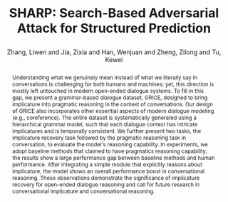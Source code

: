 ---
layout: pub
type: article
key: sharp
title: >
    SHARP: Search-Based Adversarial Attack for Structured Prediction
author: Zhang, Liwen and Jia, Zixia and Han, Wenjuan and Zheng, Zilong and Tu, Kewei
abbr: NAACL'22
journal: Findings of Annual Conference of the North American Chapter of the Association for Computational Linguistics (NACCL)
year: 2022
pdf: https://aclanthology.org/2022.findings-naacl.71.pdf
sticky: false
abstract: >
    Understanding what we genuinely mean instead of what we literally say in conversations is challenging for both humans and machines; yet, this direction is mostly left untouched in modern open-ended dialogue systems. To fill in this gap, we present a grammar-based dialogue dataset, GRICE, designed to bring implicature into pragmatic reasoning in the context of conversations. Our design of GRICE also incorporates other essential aspects of modern dialogue modeling (e.g., coreference). The entire dataset is systematically generated using a hierarchical grammar model, such that each dialogue context has intricate implicatures and is temporally consistent. We further present two tasks, the implicature recovery task followed by the pragmatic reasoning task in conversation, to evaluate the model's reasoning capability. In experiments, we adopt baseline methods that claimed to have pragmatics reasoning capability; the results show a large performance gap between baseline methods and human performance. After integrating a simple module that explicitly reasons about implicature, the model shows an overall performance boost in conversational reasoning. These observations demonstrate the significance of implicature recovery for open-ended dialogue reasoning and call for future research in conversational implicature and conversational reasoning.
bibtex: >
    @article{zhang2022sharp,
        title={SHARP: Search-Based Adversarial Attack for Structured Prediction},
        author={Zhang, Liwen and Jia, Zixia and Han, Wenjuan and Zheng, Zilong and Tu, Kewei},
        journal={Findings of Annual Conference of the North American Chapter of the Association for Computational Linguistics},
        year={2021}
    }
---